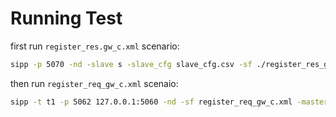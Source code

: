# Running Test
first run `register_res.gw_c.xml` scenario:
```bash
sipp -p 5070 -nd -slave s -slave_cfg slave_cfg.csv -sf ./register_res_gw_c.xml  -trace_logs
```

then run `register_req_gw_c.xml` scenaio:
```bash
sipp -t t1 -p 5062 127.0.0.1:5060 -nd -sf register_req_gw_c.xml -master m -slave_cfg slave_cfg.csv
```
